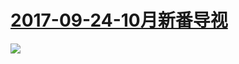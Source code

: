 # [2017-09-24-10月新番导视](http://www.bilibili.com/blackboard/topic/activity-BJLZpl-ib.html)
![](https://bilicover2017.github.io/iOS/2017-09-24.jpg)